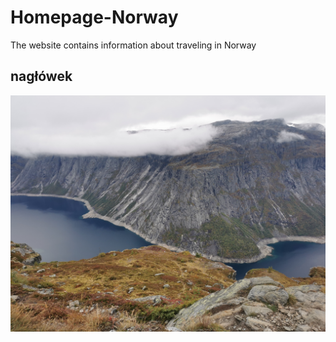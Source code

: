 # Homepage-Norway
The website contains information about traveling in Norway
## nagłówek
![Picture Norway](https://github.com/RutAlexis/Homepage-Norway/blob/main/images/Norwegia_2.jpg?raw=true)
